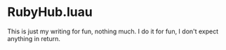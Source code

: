 # RubyHub.luau
This is just my writing for fun, nothing much. I do it for fun, I don't expect anything in return.
